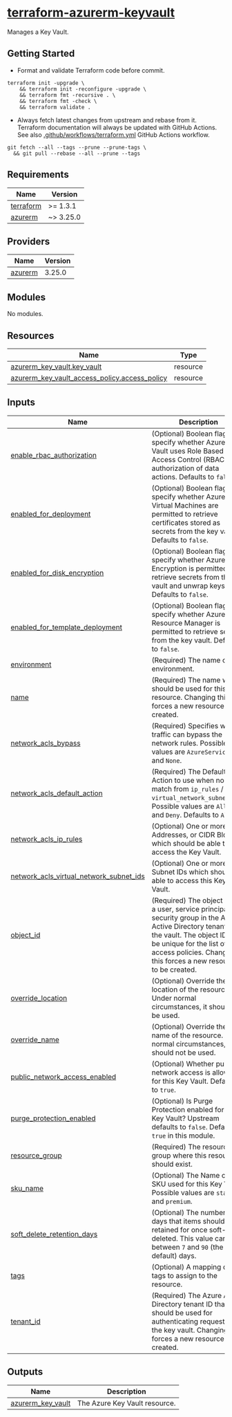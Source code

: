 # [terraform-azurerm-keyvault][1]

Manages a Key Vault.

## Getting Started

- Format and validate Terraform code before commit.

```shell
terraform init -upgrade \
    && terraform init -reconfigure -upgrade \
    && terraform fmt -recursive . \
    && terraform fmt -check \
    && terraform validate .
```

- Always fetch latest changes from upstream and rebase from it. Terraform documentation will always be updated with GitHub Actions. See also [.github/workflows/terraform.yml](.github/workflows/terraform.yml) GitHub Actions workflow.

```shell
git fetch --all --tags --prune --prune-tags \
  && git pull --rebase --all --prune --tags
```

<!-- BEGIN_TF_DOCS -->
## Requirements

| Name | Version |
|------|---------|
| <a name="requirement_terraform"></a> [terraform](#requirement\_terraform) | >= 1.3.1 |
| <a name="requirement_azurerm"></a> [azurerm](#requirement\_azurerm) | ~> 3.25.0 |

## Providers

| Name | Version |
|------|---------|
| <a name="provider_azurerm"></a> [azurerm](#provider\_azurerm) | 3.25.0 |

## Modules

No modules.

## Resources

| Name | Type |
|------|------|
| [azurerm_key_vault.key_vault](https://registry.terraform.io/providers/hashicorp/azurerm/latest/docs/resources/key_vault) | resource |
| [azurerm_key_vault_access_policy.access_policy](https://registry.terraform.io/providers/hashicorp/azurerm/latest/docs/resources/key_vault_access_policy) | resource |

## Inputs

| Name | Description | Type | Default | Required |
|------|-------------|------|---------|:--------:|
| <a name="input_enable_rbac_authorization"></a> [enable\_rbac\_authorization](#input\_enable\_rbac\_authorization) | (Optional) Boolean flag to specify whether Azure Key Vault uses Role Based Access Control (RBAC) for authorization of data actions. Defaults to `false`. | `bool` | `false` | no |
| <a name="input_enabled_for_deployment"></a> [enabled\_for\_deployment](#input\_enabled\_for\_deployment) | (Optional) Boolean flag to specify whether Azure Virtual Machines are permitted to retrieve certificates stored as secrets from the key vault. Defaults to `false`. | `bool` | `false` | no |
| <a name="input_enabled_for_disk_encryption"></a> [enabled\_for\_disk\_encryption](#input\_enabled\_for\_disk\_encryption) | (Optional) Boolean flag to specify whether Azure Disk Encryption is permitted to retrieve secrets from the vault and unwrap keys. Defaults to `false`. | `bool` | `false` | no |
| <a name="input_enabled_for_template_deployment"></a> [enabled\_for\_template\_deployment](#input\_enabled\_for\_template\_deployment) | (Optional) Boolean flag to specify whether Azure Resource Manager is permitted to retrieve secrets from the key vault. Defaults to `false`. | `bool` | `false` | no |
| <a name="input_environment"></a> [environment](#input\_environment) | (Required) The name of the environment. | `string` | `null` | no |
| <a name="input_name"></a> [name](#input\_name) | (Required) The name which should be used for this resource. Changing this forces a new resource to be created. | `string` | n/a | yes |
| <a name="input_network_acls_bypass"></a> [network\_acls\_bypass](#input\_network\_acls\_bypass) | (Required) Specifies which traffic can bypass the network rules. Possible values are `AzureServices` and `None`. | `string` | `"AzureServices"` | no |
| <a name="input_network_acls_default_action"></a> [network\_acls\_default\_action](#input\_network\_acls\_default\_action) | (Required) The Default Action to use when no rules match from `ip_rules` / `virtual_network_subnet_ids`. Possible values are `Allow` and `Deny`. Defaults to `Allow`. | `string` | `"Allow"` | no |
| <a name="input_network_acls_ip_rules"></a> [network\_acls\_ip\_rules](#input\_network\_acls\_ip\_rules) | (Optional) One or more IP Addresses, or CIDR Blocks which should be able to access the Key Vault. | `list(string)` | `null` | no |
| <a name="input_network_acls_virtual_network_subnet_ids"></a> [network\_acls\_virtual\_network\_subnet\_ids](#input\_network\_acls\_virtual\_network\_subnet\_ids) | (Optional) One or more Subnet IDs which should be able to access this Key Vault. | `list(string)` | `null` | no |
| <a name="input_object_id"></a> [object\_id](#input\_object\_id) | (Required) The object ID of a user, service principal or security group in the Azure Active Directory tenant for the vault. The object ID must be unique for the list of access policies. Changing this forces a new resource to be created. | `string` | `"00000000-0000-0000-0000-000000000000"` | no |
| <a name="input_override_location"></a> [override\_location](#input\_override\_location) | (Optional) Override the location of the resource. Under normal circumstances, it should not be used. | `string` | `null` | no |
| <a name="input_override_name"></a> [override\_name](#input\_override\_name) | (Optional) Override the name of the resource. Under normal circumstances, it should not be used. | `string` | `null` | no |
| <a name="input_public_network_access_enabled"></a> [public\_network\_access\_enabled](#input\_public\_network\_access\_enabled) | (Optional) Whether public network access is allowed for this Key Vault. Defaults to `true`. | `bool` | `true` | no |
| <a name="input_purge_protection_enabled"></a> [purge\_protection\_enabled](#input\_purge\_protection\_enabled) | (Optional) Is Purge Protection enabled for this Key Vault? Upstream defaults to `false`. Defaults to `true` in this module. | `bool` | `false` | no |
| <a name="input_resource_group"></a> [resource\_group](#input\_resource\_group) | (Required) The resource group where this resource should exist. | `any` | n/a | yes |
| <a name="input_sku_name"></a> [sku\_name](#input\_sku\_name) | (Optional) The Name of the SKU used for this Key Vault. Possible values are `standard` and `premium`. | `string` | `"standard"` | no |
| <a name="input_soft_delete_retention_days"></a> [soft\_delete\_retention\_days](#input\_soft\_delete\_retention\_days) | (Optional) The number of days that items should be retained for once soft-deleted. This value can be between `7` and `90` (the default) days. | `number` | `90` | no |
| <a name="input_tags"></a> [tags](#input\_tags) | (Optional) A mapping of tags to assign to the resource. | `map(string)` | `{}` | no |
| <a name="input_tenant_id"></a> [tenant\_id](#input\_tenant\_id) | (Required) The Azure Active Directory tenant ID that should be used for authenticating requests to the key vault. Changing this forces a new resource to be created. | `string` | `"00000000-0000-0000-0000-000000000000"` | no |

## Outputs

| Name | Description |
|------|-------------|
| <a name="output_azurerm_key_vault"></a> [azurerm\_key\_vault](#output\_azurerm\_key\_vault) | The Azure Key Vault resource. |
<!-- END_TF_DOCS -->

[1]: https://registry.terraform.io/providers/hashicorp/azurerm/latest/docs/resources/key_vault
